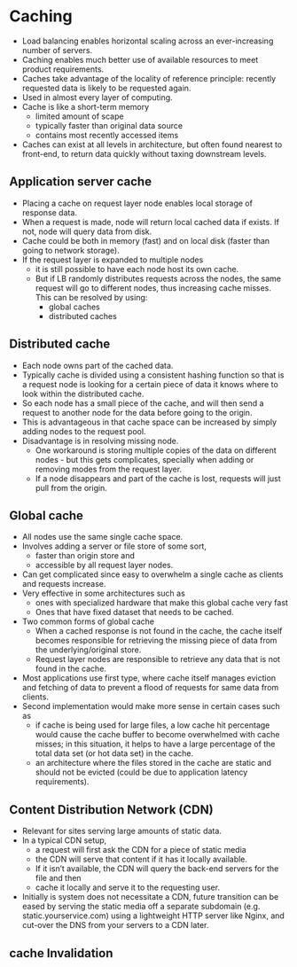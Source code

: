 # Caching

* Load balancing enables horizontal scaling across an ever-increasing number of servers.
* Caching enables much better use of available resources to meet product requirements.
* Caches take advantage of the locality of reference principle: recently requested data is likely to be requested again.
* Used in almost every layer of computing.
* Cache is like a short-term memory
  * limited amount of scape
  * typically faster than original data source
  * contains most recently accessed items
* Caches can exist at all levels in architecture, but often found nearest to front-end, to return data quickly without taxing downstream levels.

## Application server cache

* Placing a cache on request layer node enables local storage of response data.
* When a request is made, node will return local cached data if exists. If not, node will query data from disk.
* Cache could be both in memory (fast) and on local disk (faster than going to network storage).
* If the request layer is expanded to multiple nodes
  * it is still possible to have each node host its own cache.
  * But if LB randomly distributes requests across the nodes, the same request will go to different nodes, thus increasing cache misses. This can be resolved by using:
    * global caches
    * distributed caches

## Distributed cache

* Each node owns part of the cached data.
* Typically cache is divided using a consistent hashing function so that is a request node is looking for a certain piece of data it knows where to look within the distributed cache.
* So each node has a small piece of the cache, and will then send a request to another node for the data before going to the origin.
* This is advantageous in that cache space can be increased by simply adding nodes to the request pool.
* Disadvantage is in resolving missing node.
  * One workaround is storing multiple copies of the data on different nodes - but this gets complicates, specially when adding or removing modes from the request layer.
  * If a node disappears and part of the cache is lost, requests will just pull from the origin.

## Global cache

* All nodes use the same single cache space.
* Involves adding a server or file store of some sort, 
  * faster than origin store and
  * accessible by all request layer nodes.
* Can get complicated since easy to overwhelm a single cache as clients and requests increase.
* Very effective in some architectures such as
  * ones with specialized hardware that make this global cache very fast
  * Ones that have fixed dataset that needs to be cached.
* Two common forms of global cache
  * When a cached response is not found in the cache, the cache itself becomes responsible for retrieving the missing piece of data from the underlying/original store.
  * Request layer nodes are responsible to retrieve any data that is not found in the cache.
* Most applications use first type, where cache itself manages eviction and fetching of data to prevent a flood of requests for same data from clients.
* Second implementation would make more sense in certain cases such as
  * if cache is being used for large files, a low cache hit percentage would cause the cache buffer to become overwhelmed with cache misses; in this situation, it helps to have a large percentage of the total data set (or hot data set) in the cache.
  * an architecture where the files stored in the cache are static and should not be evicted (could be due to application latency requirements).

## Content Distribution Network (CDN)

* Relevant for sites serving large amounts of static data.
* In a typical CDN setup,
  * a request will first ask the CDN for a piece of static media
  * the CDN will serve that content if it has it locally available.
  * If it isn’t available, the CDN will query the back-end servers for the file and then
  * cache it locally and serve it to the requesting user.
* Initially is system does not necessitate a CDN, future transition can be eased by serving the static media off a separate subdomain (e.g. static.yourservice.com) using a lightweight HTTP server like Nginx, and cut-over the DNS from your servers to a CDN later.

## cache Invalidation
